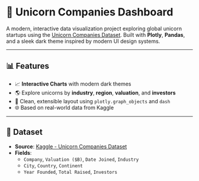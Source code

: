 # 🦄 Unicorn Companies Dashboard

A modern, interactive data visualization project exploring global unicorn startups using the [Unicorn Companies Dataset](https://www.kaggle.com/datasets/deepcontractor/unicorn-companies-dataset). Built with **Plotly**, **Pandas**, and a sleek dark theme inspired by modern UI design systems.

---

## 📊 Features

- 📈 **Interactive Charts** with modern dark themes
- 🌎 Explore unicorns by **industry**, **region**, **valuation**, and **investors**
- 🧠 Clean, extensible layout using `plotly.graph_objects` and `dash`
- 🌐 Based on real-world data from Kaggle

---

## 📁 Dataset

- **Source**: [Kaggle - Unicorn Companies Dataset](https://www.kaggle.com/datasets/deepcontractor/unicorn-companies-dataset)
- **Fields**:
  - `Company`, `Valuation ($B)`, `Date Joined`, `Industry`
  - `City`, `Country`, `Continent`
  - `Year Founded`, `Total Raised`, `Investors`
